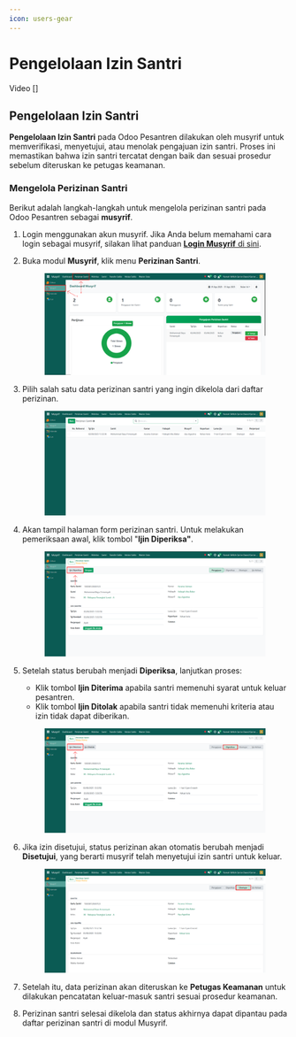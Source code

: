 ```yaml
---
icon: users-gear
---
```


# Pengelolaan Izin Santri

Video \[]

## Pengelolaan Izin Santri

**Pengelolaan Izin Santri** pada Odoo Pesantren dilakukan oleh musyrif untuk memverifikasi, menyetujui, atau menolak pengajuan izin santri. Proses ini memastikan bahwa izin santri tercatat dengan baik dan sesuai prosedur sebelum diteruskan ke petugas keamanan.

### Mengelola Perizinan Santri

Berikut adalah langkah-langkah untuk mengelola perizinan santri pada Odoo Pesantren sebagai **musyrif**.

1. Login menggunakan akun musyrif. Jika Anda belum memahami cara login sebagai musyrif, silakan lihat panduan [**Login Musyrif** di sini](../../setup-and-konfigurasi/role-and-hak-akses-pengguna/panduan-login/login-musyrif.md).
2.  Buka modul **Musyrif**, klik menu **Perizinan Santri**.

    <figure><img src="../../.gitbook/assets/images-377.PNG" alt=""><figcaption></figcaption></figure>


3.  Pilih salah satu data perizinan santri yang ingin dikelola dari daftar perizinan.

    <figure><img src="../../.gitbook/assets/images-381.png" alt=""><figcaption></figcaption></figure>


4.  Akan tampil halaman form perizinan santri. Untuk melakukan pemeriksaan awal, klik tombol "**Ijin Diperiksa"**.

    <figure><img src="../../.gitbook/assets/images-378.png" alt=""><figcaption></figcaption></figure>


5.  Setelah status berubah menjadi **Diperiksa**, lanjutkan proses:

    * Klik tombol **Ijin Diterima** apabila santri memenuhi syarat untuk keluar pesantren.
    * Klik tombol **Ijin Ditolak** apabila santri tidak memenuhi kriteria atau izin tidak dapat diberikan.

    <figure><img src="../../.gitbook/assets/images-379.png" alt=""><figcaption></figcaption></figure>


6.  Jika izin disetujui, status perizinan akan otomatis berubah menjadi **Disetujui**, yang berarti musyrif telah menyetujui izin santri untuk keluar.

    <figure><img src="../../.gitbook/assets/images-380.png" alt=""><figcaption></figcaption></figure>


7. Setelah itu, data perizinan akan diteruskan ke **Petugas Keamanan** untuk dilakukan pencatatan keluar-masuk santri sesuai prosedur keamanan.
8. Perizinan santri selesai dikelola dan status akhirnya dapat dipantau pada daftar perizinan santri di modul Musyrif.
